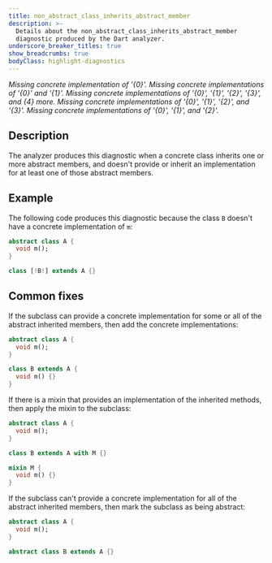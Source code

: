 ```yaml
---
title: non_abstract_class_inherits_abstract_member
description: >-
  Details about the non_abstract_class_inherits_abstract_member
  diagnostic produced by the Dart analyzer.
underscore_breaker_titles: true
show_breadcrumbs: true
bodyClass: highlight-diagnostics
---
```


_Missing concrete implementation of '{0}'._
_Missing concrete implementations of '{0}' and '{1}'._
_Missing concrete implementations of '{0}', '{1}', '{2}', '{3}', and {4} more._
_Missing concrete implementations of '{0}', '{1}', '{2}', and '{3}'._
_Missing concrete implementations of '{0}', '{1}', and '{2}'._

## Description

The analyzer produces this diagnostic when a concrete class inherits one or
more abstract members, and doesn't provide or inherit an implementation for
at least one of those abstract members.

## Example

The following code produces this diagnostic because the class `B` doesn't
have a concrete implementation of `m`:

```dart
abstract class A {
  void m();
}

class [!B!] extends A {}
```

## Common fixes

If the subclass can provide a concrete implementation for some or all of
the abstract inherited members, then add the concrete implementations:

```dart
abstract class A {
  void m();
}

class B extends A {
  void m() {}
}
```

If there is a mixin that provides an implementation of the inherited
methods, then apply the mixin to the subclass:

```dart
abstract class A {
  void m();
}

class B extends A with M {}

mixin M {
  void m() {}
}
```

If the subclass can't provide a concrete implementation for all of the
abstract inherited members, then mark the subclass as being abstract:

```dart
abstract class A {
  void m();
}

abstract class B extends A {}
```
